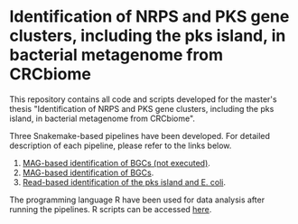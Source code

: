 # Identification of NRPS and PKS gene clusters, including the pks island, in bacterial metagenome from CRCbiome

This repository contains all code and scripts developed for the master's thesis "Identification of NRPS and PKS gene clusters, including the pks island, in bacterial metagenome from CRCbiome".

Three Snakemake-based pipelines have been developed. For detailed description of each pipeline, please refer to the links below.
1. [MAG-based identification of BGCs (not executed)](https://github.com/Rounge-lab/Identification-of-NRPS-PKS-gene-clusters-and-pks-island-in-bacterial-metagenome/blob/main/pipeline1/README.md).
2. [MAG-based identification of BGCs](https://github.com/Rounge-lab/Identification-of-NRPS-PKS-gene-clusters-and-pks-island-in-bacterial-metagenome/blob/main/pipeline2/README.md).
3. [Read-based identification of the pks island and E. coli](https://github.com/Rounge-lab/Identification-of-NRPS-PKS-gene-clusters-and-pks-island-in-bacterial-metagenome/blob/main/pineline3/README.md).

The programming language R have been used for data analysis after running the pipelines. R scripts can be accessed [here](https://github.com/Rounge-lab/Identification-of-NRPS-PKS-gene-clusters-and-pks-island-in-bacterial-metagenome/tree/main/r-scripts).
